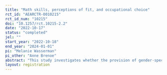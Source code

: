 ```yaml
---
title: "Math skills, perceptions of fit, and occupational choice"
rct_id: "AEARCTR-0010215"
rct_id_num: "10215"
doi: "10.1257/rct.10215-2.2"
date: "2022-10-17"
status: "completed"
jel: ""
start_year: "2022-10-18"
end_year: "2024-01-01"
pi: "Melanie Wasserman"
pi_other: "Anne Brenoe"
abstract: "This study investigates whether the provision of gender-specific information on math ability and the suitability of various occupations affects beliefs regarding math ability/suitability, occupational search behavior, and occupational choice. We conduct a field experiment with Swiss students who are imminently choosing apprenticeships, a consequential decision for their eventual occupational outcomes. The experiment is conducted through an online survey in which students are randomized into two groups: (1) a treatment group that is shown a gender-specific information video that emphasizes that girls (boys) tend to be under- (over-) confident in math, which leads them to neglect certain more (less) math-intensive apprenticeships, and then advertises several occupations that are more (less) math-intensive for students to consider, and (2) a control group that is shown a video with information unrelated to specific occupational requirements/fit. We analyze whether the video affects (1) beliefs about own math ability (2) beliefs about the suitability of more (less) math-intensive occupations for themselves, (3) beliefs about the suitability of more (less) math-intensive occupations for other students with the same gender, (4) interest in more (less) math-intensive apprenticeships, and (5) applications for more (less) math-intensive apprenticeships."
layout: registration
---
```



